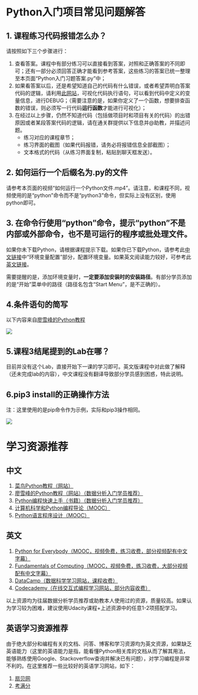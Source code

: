 # Python入门项目常见问题解答

## 1. 课程练习代码报错怎么办？

请按照如下三个步骤进行：

1. 查看答案。课程中有部分练习可以直接看到答案，对照和正确答案的不同即可；还有一部分必须回答正确才能看到参考答案，这些练习的答案已统一整理至本页面“Python入门习题答案.py”中；
2. 如果看答案以后，还是希望知道自己的代码有什么错误，或者希望弄明白答案代码的逻辑，请利用[此网站](http://www.pythontutor.com/visualize.html#mode=edit)，可视化代码执行语句，可以看到代码中定义的变量信息，进行DEBUG；（需要注意的是，如果你定义了一个函数，想要排查函数的错误，则必须写一行代码**运行函数**才能进行可视化）；
3. 在经过以上步骤，仍然不知道代码（包括做项目时和项目有关的代码）的出错原因或者某段答案代码的逻辑，请在通关群提供以下信息并@助教，并描述问题。
    - 练习对应的课程章节；
    - 练习界面的截图（如果代码报错，请务必将报错信息全部截图）；
    - 文本格式的代码（从练习界面复制，粘贴到聊天框发送）。

## 2. 如何运行一个后缀名为.py的文件

请参考本页面的视频“如何运行一个Python文件.mp4”。请注意，和课程不同，视频使用的是“python”命令而不是“python3”命令，但实际上没有区别，使用python即可。

## 3. 在命令行使用“python”命令，提示“python”不是内部或外部命令，也不是可运行的程序或批处理文件。

如果你未下载Python，请根据课程提示下载。如果你已下载Python，请参考此[中文链接](http://www.runoob.com/python/python-install.html)中“环境变量配置”部分，配置环境变量。如果英文阅读能力较好，可参考此[英文链接](https://stackoverflow.com/questions/13596505/python-not-working-in-command-prompt)。

需要提醒的是，添加环境变量时，**一定要添加安装时的安装路径**。有部分学员添加的是“开始”菜单中的路径（路径名包含“Start Menu”，是不正确的）。

## 4.条件语句的简写

以下内容来自[廖雪峰的Python教程](https://www.liaoxuefeng.com/wiki/0014316089557264a6b348958f449949df42a6d3a2e542c000/001431675624710bb20e9734ef343bbb4bd64bcd37d4b52000)

![](https://i.imgur.com/MzIgQAS.png)

## 5.课程3结尾提到的Lab在哪？

目前并没有这个Lab，直接开始下一课的学习即可。英文版课程中对此做了解释（还未完成lab的内容），中文课程没有翻译导致部分学员感到困惑，特此说明。

## 6.pip3 install的正确操作方法

注：这里使用的是pip命令作为示例，实际和pip3操作相同。

![](https://i.imgur.com/GRZUlUd.gif)

# 学习资源推荐

## 中文
1. [菜鸟Python教程（网站）](http://www.runoob.com/python3/python3-tutorial.html)
2. [廖雪峰的Python教程（网站）（数据分析入门学员推荐）](https://www.liaoxuefeng.com/wiki/0014316089557264a6b348958f449949df42a6d3a2e542c000)
3. [Python编程快速上手（书籍）（数据分析入门学员推荐）](https://book.douban.com/subject/26836700/)
4. [计算机科学和Python编程导论（MOOC）](https://www.xuetangx.com/courses/course-v1:MITx+6_00_1x+sp/about)
5. [Python语言程序设计（MOOC）](http://www.icourse163.org/course/BIT-268001)

## 英文
1. [Python for Everybody（MOOC，视频免费，练习收费，部分视频配有中文字幕）](https://zh.coursera.org/specializations/python)
2. [Fundamentals of Computing（MOOC，视频免费，练习收费，大部分视频配有中文字幕）](https://zh.coursera.org/specializations/computer-fundamentals)
3. [DataCamp（数据科学学习网站，课程收费）](https://www.datacamp.com/)
4. [Codecademy（在线交互式编程学习网站，部分内容收费）](https://www.codecademy.com/)

以上资源均为往届数据分析学员推荐或助教本人使用过的资源，质量较高。如果认为学习较为困难，建议使用Udacity课程+上述资源中的任意1-2项搭配学习。

## 英语学习资源推荐

由于绝大部分和编程有关的文档、问答、博客和学习资源均为英文资源，如果缺乏英语能力（这里的英语能力是指，能看懂Python相关库的文档从而了解其用法，能够熟练使用Google、Stackoverflow查询并解决已有问题），对学习编程是非常不利的。在这里推荐一些比较好的英语学习网站，如下：

1. [扇贝网](https://www.shanbay.com/)
2. [考满分](http://www.kmf.com/)

